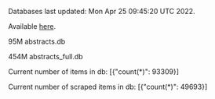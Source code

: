 Databases last updated: Mon Apr 25 09:45:20 UTC 2022. 

Available [here](https://github.com/cbeauhilton/ash-db/releases).


95M	abstracts.db

454M	abstracts_full.db

Current number of items in db:
[{"count(*)": 93309}]

Current number of scraped items in db:
[{"count(*)": 49693}]
